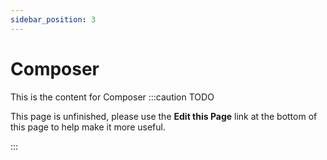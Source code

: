 ```yaml
---
sidebar_position: 3
---
```

Composer
=======================
This is the content for Composer
:::caution TODO

This page is unfinished, please use the **Edit this Page** link at the bottom of this page to help make it more useful.

:::
